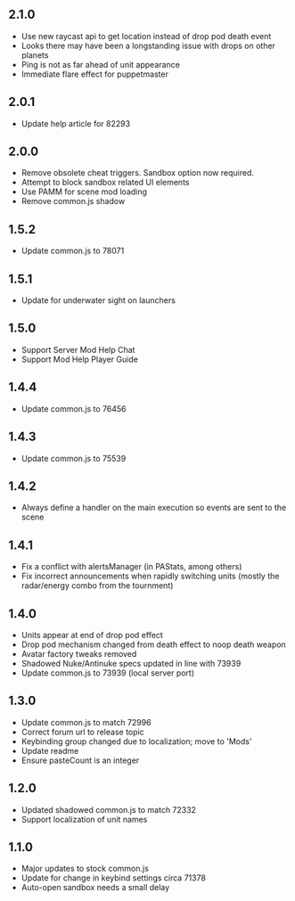 ## 2.1.0

- Use new raycast api to get location instead of drop pod death event
- Looks there may have been a longstanding issue with drops on other planets
- Ping is not as far ahead of unit appearance
- Immediate flare effect for puppetmaster

## 2.0.1

- Update help article for 82293

## 2.0.0

- Remove obsolete cheat triggers.  Sandbox option now required.
- Attempt to block sandbox related UI elements
- Use PAMM for scene mod loading
- Remove common.js shadow

## 1.5.2

- Update common.js to 78071

## 1.5.1

- Update for underwater sight on launchers

## 1.5.0

- Support Server Mod Help Chat
- Support Mod Help Player Guide

## 1.4.4

- Update common.js to 76456

## 1.4.3

- Update common.js to 75539

## 1.4.2

- Always define a handler on the main execution so events are sent to the scene

## 1.4.1

- Fix a conflict with alertsManager (in PAStats, among others)
- Fix incorrect announcements when rapidly switching units (mostly the radar/energy combo from the tournment)

## 1.4.0

- Units appear at end of drop pod effect
- Drop pod mechanism changed from death effect to noop death weapon
- Avatar factory tweaks removed
- Shadowed Nuke/Antinuke specs updated in line with 73939
- Update common.js to 73939 (local server port)

## 1.3.0

- Update common.js to match 72996
- Correct forum url to release topic
- Keybinding group changed due to localization; move to 'Mods'
- Update readme
- Ensure pasteCount is an integer

## 1.2.0

- Updated shadowed common.js to match 72332
- Support localization of unit names

## 1.1.0

- Major updates to stock common.js
- Update for change in keybind settings circa 71378
- Auto-open sandbox needs a small delay
